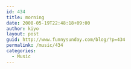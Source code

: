 ```yaml
---
id: 434
title: morning
date: 2008-05-19T22:48:18+09:00
author: kiyo
layout: post
guid: http://www.funnysunday.com/blog/?p=434
permalink: /music/434
categories:
  - Music
---
```

